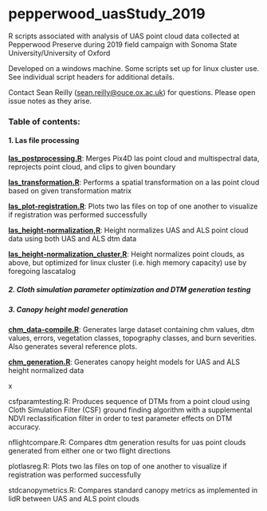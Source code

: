 # pepperwood_uasStudy_2019
R scripts associated with analysis of UAS point cloud data collected at Pepperwood Preserve during 2019 field campaign with Sonoma State University/University of Oxford

Developed on a windows machine. Some scripts set up for linux cluster use. See individual script headers for additional details.

Contact Sean Reilly (sean.reilly@ouce.ox.ac.uk) for questions. Please open issue notes as they arise.

### Table of contents:

#### 1. Las file processing

[**las_postprocessing.R**](https://github.com/ussreilly/pepperwood_uasStudy_2019/blob/master/R/las_postprocessing.R): Merges Pix4D las point cloud and multispectral data, reprojects point cloud, and clips to given boundary

[**las_transformation.R**](https://github.com/ussreilly/pepperwood_uasStudy_2019/blob/master/R/las_transformation.R): Performs a spatial transformation on a las point cloud based on given transformation matrix

[**las_plot-registration.R**](https://github.com/ussreilly/pepperwood_uasStudy_2019/blob/master/R/las_plot-registration.R): Plots two las files on top of one another to visualize if registration was performed successfully

[**las_height-normalization,R**](https://github.com/ussreilly/pepperwood_uasStudy_2019/blob/master/R/las_height-normalization.R): Height normalizes UAS and ALS point cloud data using both UAS and ALS dtm data

[**las_height-normalization_cluster,R**](https://github.com/ussreilly/pepperwood_uasStudy_2019/blob/master/R/las_height-normalization_cluster.R): Height normalizes point clouds, as above, but optimized for linux cluster (i.e. high memory capacity) use by foregoing lascatalog

##### 2. Cloth simulation parameter optimization and DTM generation testing

##### 3. Canopy height model generation

[**chm_data-compile.R**](https://github.com/ussreilly/pepperwood_uasStudy_2019/blob/master/R/chm_data-compile.R): Generates large dataset containing chm values, dtm values, errors, vegetation classes, topography classes, and burn severities. Also generates several reference plots.

[**chm_generation.R**](https://github.com/ussreilly/pepperwood_uasStudy_2019/blob/master/R/chm_generation.R): Generates canopy height models for UAS and ALS height normalized data


  
x

csfparamtesting.R: Produces sequence of DTMs from a point cloud using Cloth Simulation Filter (CSF) ground finding algorithm with a supplemental NDVI reclassification filter in order to test parameter effects on DTM accuracy.

nflightcompare.R: Compares dtm generation results for uas point clouds generated from either one or two flight directions

plotlasreg.R: Plots two las files on top of one another to visualize if registration was performed successfully

stdcanopymetrics.R: Compares standard canopy metrics as implemented in lidR between UAS and ALS point clouds
